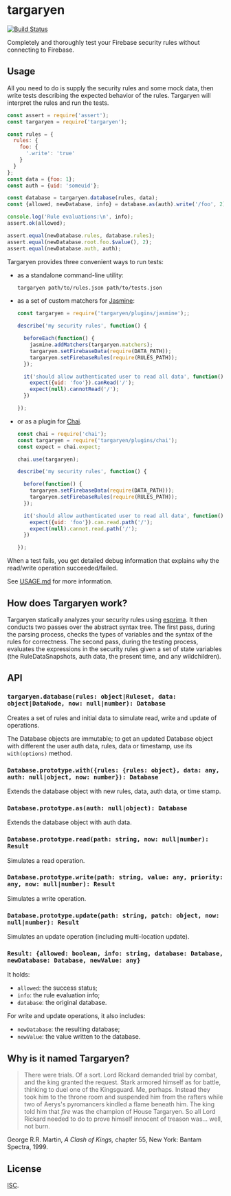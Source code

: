 
targaryen
=========

[![Build Status](https://travis-ci.org/goldibex/targaryen.svg)](https://travis-ci.org/goldibex/targaryen)

Completely and thoroughly test your Firebase security rules without connecting to Firebase.

## Usage

All you need to do is supply the security rules and some mock data, then write tests describing the expected behavior of the rules. Targaryen will interpret the rules and run the tests.

```js
const assert = require('assert');
const targaryen = require('targaryen');

const rules = {
  rules: {
    foo: {
      '.write': 'true'
    }
  }
};
const data = {foo: 1};
const auth = {uid: 'someuid'};

const database = targaryen.database(rules, data);
const {allowed, newDatabase, info} = database.as(auth).write('/foo', 2);

console.log('Rule evaluations:\n', info);
assert.ok(allowed);

assert.equal(newDatabase.rules, database.rules);
assert.equal(newDatabase.root.foo.$value(), 2);
assert.equal(newDatabase.auth, auth);
```

Targaryen provides three convenient ways to run tests:

- as a standalone command-line utility:

    ```bash
    targaryen path/to/rules.json path/to/tests.json
    ```

- as a set of custom matchers for [Jasmine](https://jasmine.github.io):

    ```js
    const targaryen = require('targaryen/plugins/jasmine');;

    describe('my security rules', function() {

      beforeEach(function() {
        jasmine.addMatchers(targaryen.matchers);
        targaryen.setFirebaseData(require(DATA_PATH));
        targaryen.setFirebaseRules(require(RULES_PATH));
      });

      it('should allow authenticated user to read all data', function() {
        expect({uid: 'foo'}).canRead('/');
        expect(null).cannotRead('/');
      })

    });
    ```

- or as a plugin for [Chai](http://chaijs.com).

    ```js
    const chai = require('chai');
    const targaryen = require('targaryen/plugins/chai');
    const expect = chai.expect;

    chai.use(targaryen);

    describe('my security rules', function() {

      before(function() {
        targaryen.setFirebaseData(require(DATA_PATH)));
        targaryen.setFirebaseRules(require(RULES_PATH));
      });

      it('should allow authenticated user to read all data', function() {
        expect({uid: 'foo'}).can.read.path('/');
        expect(null).cannot.read.path('/');
      })

    });
    ```

When a test fails, you get detailed debug information that explains why the read/write operation succeeded/failed.

See [USAGE.md](https://github.com/goldibex/targaryen/blob/master/USAGE.md) for more information.


## How does Targaryen work?

Targaryen statically analyzes your security rules using [esprima](http://esprima.org). It then conducts two passes over the abstract syntax tree. The first pass, during the parsing process, checks the types of variables and the syntax of the rules for correctness. The second pass, during the testing process, evaluates the expressions in the security rules given a set of state variables (the RuleDataSnapshots, auth data, the present time, and any wildchildren).


## API

### `targaryen.database(rules: object|Ruleset, data: object|DataNode, now: null|number): Database`

Creates a set of rules and initial data to simulate read, write and update of operations.

The Database objects are immutable; to get an updated Database object with different the user auth data, rules, data or timestamp, use its `with(options)` method.


### `Database.prototype.with({rules: {rules: object}, data: any, auth: null|object, now: number}): Database`

Extends the database object with new rules, data, auth data, or time stamp.


### `Database.prototype.as(auth: null|object): Database`

Extends the database object with auth data.


### `Database.prototype.read(path: string, now: null|number): Result`

Simulates a read operation.


### `Database.prototype.write(path: string, value: any, priority: any, now: null|number): Result`

Simulates a write operation.


### `Database.prototype.update(path: string, patch: object, now: null|number): Result`

Simulates an update operation (including multi-location update).


### `Result: {allowed: boolean, info: string, database: Database, newDatabase: Database, newValue: any}`

It holds:

- `allowed`: the success status;
- `info`: the rule evaluation info;
- `database`: the original database.

For write and update operations, it also includes:

- `newDatabase`: the resulting database;
- `newValue`: the value written to the database.


## Why is it named Targaryen?

> There were trials. Of a sort. Lord Rickard demanded trial by combat, and the
> king granted the request. Stark armored himself as for battle, thinking to
> duel one of the Kingsguard. Me, perhaps. Instead they took him to the throne
> room and suspended him from the rafters while two of Aerys's pyromancers
> kindled a flame beneath him. The king told him that *fire* was the champion
> of House Targaryen. So all Lord Rickard needed to do to prove himself
> innocent of treason was... well, not burn.

George R.R. Martin, *A Clash of Kings,* chapter 55, New York: Bantam Spectra, 1999.

## License

[ISC](https://github.com/goldibex/targaryen/blob/master/LICENSE).

